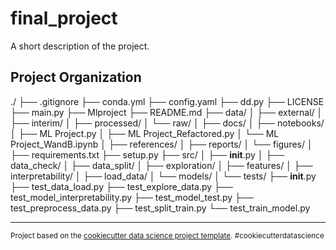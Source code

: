 final_project
==============================

A short description of the project.

Project Organization
------------

./
├── .gitignore
├── conda.yml
├── config.yaml
├── dd.py
├── LICENSE
├── main.py
├── Mlproject
├── README.md
├── data/
│   ├── external/
│   ├── interim/
│   ├── processed/
│   └── raw/
│
├── docs/
│
├── notebooks/
│   ├── ML Project.py
│   ├── ML Project_Refactored.py
│   └── ML Project_WandB.ipynb
│
├── references/
│
├── reports/
│   └── figures/
│
├── requirements.txt
├── setup.py
├── src/
│   ├── __init__.py
│   ├── data_check/
│   ├── data_split/
│   ├── exploration/
│   ├── features/
│   ├── interpretability/
│   ├── load_data/
│   └── models/
│
└── tests/
    ├── __init__.py
    ├── test_data_load.py
    ├── test_explore_data.py
    ├── test_model_interpretability.py
    ├── test_model_test.py
    ├── test_preprocess_data.py
    ├── test_split_train.py
    └── test_train_model.py


--------

<p><small>Project based on the <a target="_blank" href="https://drivendata.github.io/cookiecutter-data-science/">cookiecutter data science project template</a>. #cookiecutterdatascience</small></p>
